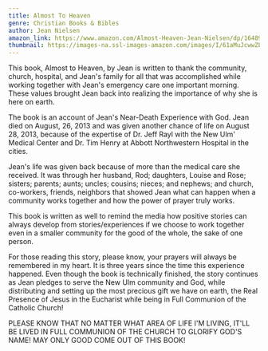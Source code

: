 ```yaml
---
title: Almost To Heaven
genre: Christian Books & Bibles
author: Jean Nielsen
amazon_link: https://www.amazon.com/Almost-Heaven-Jean-Nielsen/dp/1648950795/ref=tmm_pap_swatch_0?_encoding=UTF8&qid=1643383824&sr=8-1
thumbnail: https://images-na.ssl-images-amazon.com/images/I/61aMuJcwwZL.jpg
---
```

This book, Almost to Heaven, by Jean is written to thank the community, church, hospital, and Jean's family for all that was accomplished while working together with Jean's emergency care one important morning. These values brought Jean back into realizing the importance of why she is here on earth.

The book is an account of Jean's Near-Death Experience with God. Jean died on August, 26, 2013 and was given another chance of life on August 28, 2013, because of the expertise of Dr. Jeff Rayl with the New Ulm' Medical Center and Dr. Tim Henry at Abbott Northwestern Hospital in the cities.

Jean's life was given back because of more than the medical care she received. It was through her husband, Rod; daughters, Louise and Rose; sisters; parents; aunts; uncles; cousins; nieces; and nephews; and church, co-workers, friends, neighbors that showed Jean what can happen when a community works together and how the power of prayer truly works.

This book is written as well to remind the media how positive stories can always develop from stories/experiences if we choose to work together even in a smaller community for the good of the whole, the sake of one person.

For those reading this story, please know, your prayers will always be remembered in my heart. It is three years since the time this experience happened. Even though the book is technically finished, the story continues as Jean pledges to serve the New Ulm community and God, while distributing and setting up the most precious gift we have on earth, the Real Presence of Jesus in the Eucharist while being in Full Communion of the Catholic Church!

PLEASE KNOW THAT NO MATTER WHAT AREA OF LIFE I'M LIVING, IT'LL BE LIVED IN FULL COMMUNION OF THE CHURCH TO GLORIFY GOD'S NAME! MAY ONLY GOOD COME OUT OF THIS BOOK!